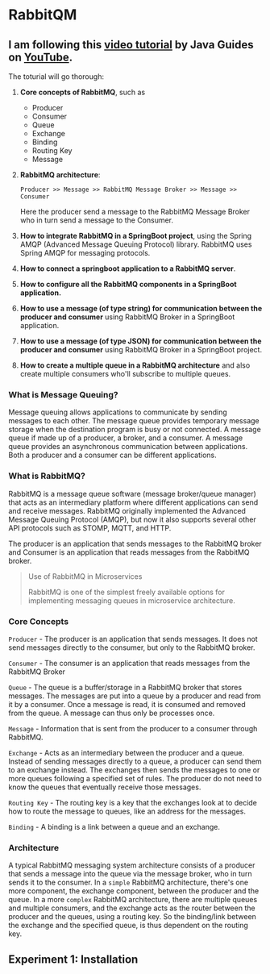 # RabbitQM
I am following this [video tutorial](https://www.youtube.com/watch?v=TvxhuAUJGUg&list=PLGRDMO4rOGcMh2fAMOnwuBMDa8PxiKWoN&ab_channel=JavaGuides)
by Java Guides on [YouTube](https://www.youtube.com/).
---
The toturial will go thorough: 
1. **Core concepts of RabbitMQ**, such as 
   - Producer
   - Consumer
   - Queue
   - Exchange
   - Binding
   - Routing Key
   - Message


2. **RabbitMQ architecture**:
   
    `Producer >> Message >> RabbitMQ Message Broker >> Message >> Consumer`

    Here the producer send a message to the RabbitMQ Message Broker who in turn send a message to the Consumer.


3. **How to integrate RabbitMQ in a SpringBoot project**, using the Spring AMQP (Advanced Message Queuing Protocol) library. 
RabbitMQ uses Spring AMQP for messaging protocols.
4. **How to connect a springboot application to a RabbitMQ server**. 
5. **How to configure all the RabbitMQ components in a SpringBoot application.** 
6. **How to use a message (of type string) for communication between the producer and consumer** using RabbitMQ Broker in a 
SpringBoot application. 
7. **How to use a message (of type JSON) for communication between the producer and consumer** using RabbitMQ Broker in a 
SpringBoot project.
8. **How to create a multiple queue in a RabbitMQ architecture** and also create multiple consumers who'll subscribe to 
multiple queues.

### What is Message Queuing?
Message queuing allows applications to communicate by sending messages to each other. The message queue provides 
temporary message storage when the destination program is busy or not connected. A message queue if made up of a 
producer, a broker, and a consumer. A message queue provides an asynchronous communication between applications. Both 
a producer and a consumer can be different applications. 

### What is RabbitMQ?
RabbitMQ is a message queue software (message broker/queue manager) that acts as an intermediary platform where 
different applications can send and receive messages. RabbitMQ originally implemented the Advanced Message Queuing 
Protocol (AMQP), but now it also supports several other API protocols such as STOMP, MQTT, and HTTP. 

The producer is an application that sends messages to the RabbitMQ broker and Consumer is an application that reads 
messages from the RabbitMQ broker.

> Use of RabbitMQ in Microservices
> 
> RabbitMQ is one of the simplest freely available options for implementing messaging queues in microservice architecture. 

### Core Concepts 
`Producer` - The producer is an application that sends messages. It does not send messages directly to the consumer, 
but only to the RabbitMQ broker.

`Consumer` - The consumer is an application that reads messages from the RabbitMQ Broker

`Queue` -   The queue is a buffer/storage in a RabbitMQ broker that stores messages. The messages are put into a queue by 
            a producer and read from it by a consumer. Once a message is read, it is consumed and removed from the queue. A message 
            can thus only be processes once.

`Message` - Information that is sent from the producer to a consumer through RabbitMQ.

`Exchange` - Acts as an intermediary between the producer and a queue. Instead of sending messages directly to a queue, 
             a producer can send them to an exchange instead. The exchanges then sends the messages to one or more 
             queues following a specified set of rules. The producer do not need to know the queues that eventually 
             receive those messages. 

`Routing Key` - The routing key is a key that the exchanges look at to decide how to route the message to queues, like 
                an address for the messages.

`Binding` - A binding is a link between a queue and an exchange.

### Architecture
A typical RabbitMQ messaging system architecture consists of a producer that sends a message into the queue via the 
message broker, who in turn sends it to the consumer. In a `simple` RabbitMQ architecture, there's one more component, 
the exchange component, between the producer and the queue. In a more `complex` RabbitMQ architecture, there are 
multiple queues and multiple consumers, and the exchange acts as the router between the producer and the queues, using 
a routing key. So the binding/link between the exchange and the specified queue, is thus dependent on the routing key.



## Experiment 1: Installation
